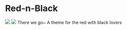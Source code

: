 # Red-n-Black
<img src="http://i.imgur.com/jLwi6En.png"/>
<img src="http://i.imgur.com/RP0apJN.jpg"/>
There we go~
A theme for the red with black lovers
